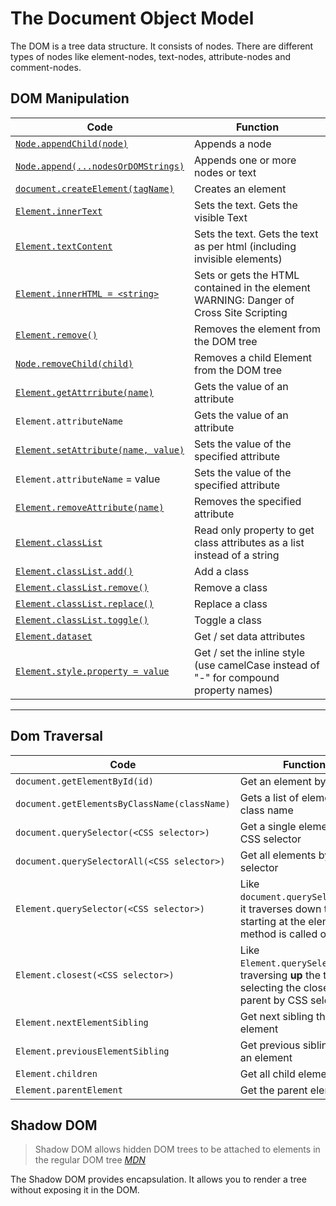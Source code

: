 # The Document Object Model

The DOM is a tree data structure. It consists of nodes. There are different types of nodes like element-nodes, text-nodes, attribute-nodes and comment-nodes.

## DOM Manipulation

| Code                                                                                                         | Function                                                                                    |
| ------------------------------------------------------------------------------------------------------------ | ------------------------------------------------------------------------------------------- |
| [`Node.appendChild(node)`](https://developer.mozilla.org/en-US/docs/Web/API/Node/appendChild)                | Appends a node                                                                              |
| [`Node.append(...nodesOrDOMStrings)`](https://developer.mozilla.org/en-US/docs/Web/API/Element/append)       | Appends one or more nodes or text                                                           |
| [`document.createElement(tagName)`](https://developer.mozilla.org/en-US/docs/Web/API/Document/createElement) | Creates an element                                                                          |
| [`Element.innerText`](https://developer.mozilla.org/en-US/docs/Web/API/HTMLElement/innerText)                | Sets the text. Gets the visible Text                                                        |
| [`Element.textContent`](https://developer.mozilla.org/en-US/docs/Web/API/Node/textContent)                   | Sets the text. Gets the text as per html (including invisible elements)                     |
| [`Element.innerHTML = <string>`](https://developer.mozilla.org/en-US/docs/Web/API/Element/innerHTML)         | Sets or gets the HTML contained in the element<br />WARNING: Danger of Cross Site Scripting |
| [`Element.remove()`](https://developer.mozilla.org/en-US/docs/Web/API/Element/remove)                        | Removes the element from the DOM tree                                                       |
| [`Node.removeChild(child)`](https://developer.mozilla.org/en-US/docs/Web/API/Node/removeChild)               | Removes a child Element from the DOM tree                                                   |
| [`Element.getAttrribute(name)`](https://developer.mozilla.org/en-US/docs/Web/API/Element/getAttribute)       | Gets the value of an attribute                                                              |
| `Element.attributeName`                                                                                      | Gets the value of an attribute                                                              |
| [`Element.setAttribute(name, value)`](https://developer.mozilla.org/en-US/docs/Web/API/Element/setAttribute) | Sets the value of the specified attribute                                                   |
| `Element.attributeName` = value                                                                              | Sets the value of the specified attribute                                                   |
| [`Element.removeAttribute(name)`](https://developer.mozilla.org/en-US/docs/Web/API/Element/removeAttribute)  | Removes the specified attribute                                                             |
| [`Element.classList`](https://developer.mozilla.org/en-US/docs/Web/API/Element/classList)                    | Read only property to get class attributes as a list instead of a string                    |
| [`Element.classList.add()`](https://developer.mozilla.org/en-US/docs/Web/API/Element/classList)              | Add a class                                                                                 |
| [`Element.classList.remove()`](https://developer.mozilla.org/en-US/docs/Web/API/Element/classList)           | Remove a class                                                                              |
| [`Element.classList.replace()`](https://developer.mozilla.org/en-US/docs/Web/API/Element/classList)          | Replace a class                                                                             |
| [`Element.classList.toggle()`](https://developer.mozilla.org/en-US/docs/Web/API/Element/classList)           | Toggle a class                                                                              |
| [`Element.dataset`](https://developer.mozilla.org/en-US/docs/Web/API/HTMLElement/dataset)                    | Get / set data attributes                                                                   |
| [`Element.style.property = value`](https://developer.mozilla.org/en-US/docs/Web/API/HTMLElement/style)       | Get / set the inline style (use camelCase instead of "-" for compound property names)       |

---

## Dom Traversal

| Code                                         | Function                                                                                                    |
| -------------------------------------------- | ----------------------------------------------------------------------------------------------------------- |
| `document.getElementById(id)`                | Get an element by Id                                                                                        |
| `document.getElementsByClassName(className)` | Gets a list of elements by class name                                                                       |
| `document.querySelector(<CSS selector>)`     | Get a single element by CSS selector                                                                        |
| `document.querySelectorAll(<CSS selector>)`  | Get all elements by CSS selector                                                                            |
| `Element.querySelector(<CSS selector>)`      | Like `document.querySelector`but it traverses down the tree starting at the element the method is called on |
| `Element.closest(<CSS selector>)`            | Like `Element.querySelector` but traversing **up** the tree, selecting the closest parent by CSS selector   |
| `Element.nextElementSibling`                 | Get next sibling that is an element                                                                         |
| `Element.previousElementSibling`             | Get previous sibling that is an element                                                                     |
| `Element.children`                           | Get all child elements                                                                                      |
| `Element.parentElement`                      | Get the parent element                                                                                      |

## Shadow DOM

> Shadow DOM allows hidden DOM trees to be attached to elements in the regular DOM tree
> <cite>[MDN][1]</cite>

The Shadow DOM provides encapsulation.
It allows you to render a tree without exposing it in the DOM.

[1]: https://developer.mozilla.org/en-US/docs/Web/Web_Components/Using_shadow_DOM
